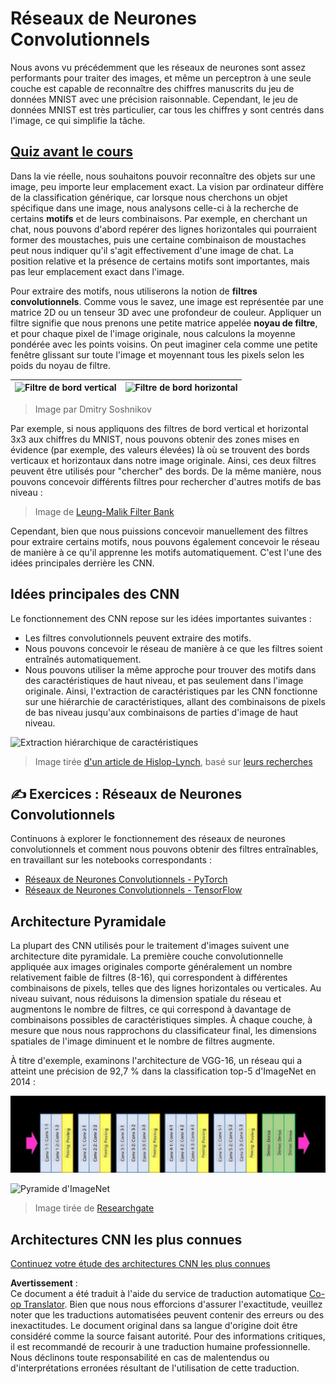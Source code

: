 <!--
CO_OP_TRANSLATOR_METADATA:
{
  "original_hash": "088837b42b7d99198bf62db8a42411e0",
  "translation_date": "2025-08-24T20:51:30+00:00",
  "source_file": "lessons/4-ComputerVision/07-ConvNets/README.md",
  "language_code": "fr"
}
-->
# Réseaux de Neurones Convolutionnels

Nous avons vu précédemment que les réseaux de neurones sont assez performants pour traiter des images, et même un perceptron à une seule couche est capable de reconnaître des chiffres manuscrits du jeu de données MNIST avec une précision raisonnable. Cependant, le jeu de données MNIST est très particulier, car tous les chiffres y sont centrés dans l'image, ce qui simplifie la tâche.

## [Quiz avant le cours](https://ff-quizzes.netlify.app/en/ai/quiz/13)

Dans la vie réelle, nous souhaitons pouvoir reconnaître des objets sur une image, peu importe leur emplacement exact. La vision par ordinateur diffère de la classification générique, car lorsque nous cherchons un objet spécifique dans une image, nous analysons celle-ci à la recherche de certains **motifs** et de leurs combinaisons. Par exemple, en cherchant un chat, nous pouvons d'abord repérer des lignes horizontales qui pourraient former des moustaches, puis une certaine combinaison de moustaches peut nous indiquer qu'il s'agit effectivement d'une image de chat. La position relative et la présence de certains motifs sont importantes, mais pas leur emplacement exact dans l'image.

Pour extraire des motifs, nous utiliserons la notion de **filtres convolutionnels**. Comme vous le savez, une image est représentée par une matrice 2D ou un tenseur 3D avec une profondeur de couleur. Appliquer un filtre signifie que nous prenons une petite matrice appelée **noyau de filtre**, et pour chaque pixel de l'image originale, nous calculons la moyenne pondérée avec les points voisins. On peut imaginer cela comme une petite fenêtre glissant sur toute l'image et moyennant tous les pixels selon les poids du noyau de filtre.

![Filtre de bord vertical](../../../../../translated_images/filter-vert.b7148390ca0bc356ddc7e55555d2481819c1e86ddde9dce4db5e71a69d6f887f.fr.png) | ![Filtre de bord horizontal](../../../../../translated_images/filter-horiz.59b80ed4feb946efbe201a7fe3ca95abb3364e266e6fd90820cb893b4d3a6dda.fr.png)
----|----

> Image par Dmitry Soshnikov

Par exemple, si nous appliquons des filtres de bord vertical et horizontal 3x3 aux chiffres du MNIST, nous pouvons obtenir des zones mises en évidence (par exemple, des valeurs élevées) là où se trouvent des bords verticaux et horizontaux dans notre image originale. Ainsi, ces deux filtres peuvent être utilisés pour "chercher" des bords. De la même manière, nous pouvons concevoir différents filtres pour rechercher d'autres motifs de bas niveau :

> Image de [Leung-Malik Filter Bank](https://www.robots.ox.ac.uk/~vgg/research/texclass/filters.html)

Cependant, bien que nous puissions concevoir manuellement des filtres pour extraire certains motifs, nous pouvons également concevoir le réseau de manière à ce qu'il apprenne les motifs automatiquement. C'est l'une des idées principales derrière les CNN.

## Idées principales des CNN

Le fonctionnement des CNN repose sur les idées importantes suivantes :

* Les filtres convolutionnels peuvent extraire des motifs.
* Nous pouvons concevoir le réseau de manière à ce que les filtres soient entraînés automatiquement.
* Nous pouvons utiliser la même approche pour trouver des motifs dans des caractéristiques de haut niveau, et pas seulement dans l'image originale. Ainsi, l'extraction de caractéristiques par les CNN fonctionne sur une hiérarchie de caractéristiques, allant des combinaisons de pixels de bas niveau jusqu'aux combinaisons de parties d'image de haut niveau.

![Extraction hiérarchique de caractéristiques](../../../../../translated_images/FeatureExtractionCNN.d9b456cbdae7cb643fde3032b81b2940e3cf8be842e29afac3f482725ba7f95c.fr.png)

> Image tirée [d'un article de Hislop-Lynch](https://www.semanticscholar.org/paper/Computer-vision-based-pedestrian-trajectory-Hislop-Lynch/26e6f74853fc9bbb7487b06dc2cf095d36c9021d), basé sur [leurs recherches](https://dl.acm.org/doi/abs/10.1145/1553374.1553453)

## ✍️ Exercices : Réseaux de Neurones Convolutionnels

Continuons à explorer le fonctionnement des réseaux de neurones convolutionnels et comment nous pouvons obtenir des filtres entraînables, en travaillant sur les notebooks correspondants :

* [Réseaux de Neurones Convolutionnels - PyTorch](../../../../../lessons/4-ComputerVision/07-ConvNets/ConvNetsPyTorch.ipynb)
* [Réseaux de Neurones Convolutionnels - TensorFlow](../../../../../lessons/4-ComputerVision/07-ConvNets/ConvNetsTF.ipynb)

## Architecture Pyramidale

La plupart des CNN utilisés pour le traitement d'images suivent une architecture dite pyramidale. La première couche convolutionnelle appliquée aux images originales comporte généralement un nombre relativement faible de filtres (8-16), qui correspondent à différentes combinaisons de pixels, telles que des lignes horizontales ou verticales. Au niveau suivant, nous réduisons la dimension spatiale du réseau et augmentons le nombre de filtres, ce qui correspond à davantage de combinaisons possibles de caractéristiques simples. À chaque couche, à mesure que nous nous rapprochons du classificateur final, les dimensions spatiales de l'image diminuent et le nombre de filtres augmente.

À titre d'exemple, examinons l'architecture de VGG-16, un réseau qui a atteint une précision de 92,7 % dans la classification top-5 d'ImageNet en 2014 :

![Couches d'ImageNet](../../../../../translated_images/vgg-16-arch1.d901a5583b3a51baeaab3e768567d921e5d54befa46e1e642616c5458c934028.fr.jpg)

![Pyramide d'ImageNet](../../../../../translated_images/vgg-16-arch.64ff2137f50dd49fdaa786e3f3a975b3f22615efd13efb19c5d22f12e01451a1.fr.jpg)

> Image tirée de [Researchgate](https://www.researchgate.net/figure/Vgg16-model-structure-To-get-the-VGG-NIN-model-we-replace-the-2-nd-4-th-6-th-7-th_fig2_335194493)

## Architectures CNN les plus connues

[Continuez votre étude des architectures CNN les plus connues](CNN_Architectures.md)

**Avertissement** :  
Ce document a été traduit à l'aide du service de traduction automatique [Co-op Translator](https://github.com/Azure/co-op-translator). Bien que nous nous efforcions d'assurer l'exactitude, veuillez noter que les traductions automatisées peuvent contenir des erreurs ou des inexactitudes. Le document original dans sa langue d'origine doit être considéré comme la source faisant autorité. Pour des informations critiques, il est recommandé de recourir à une traduction humaine professionnelle. Nous déclinons toute responsabilité en cas de malentendus ou d'interprétations erronées résultant de l'utilisation de cette traduction.